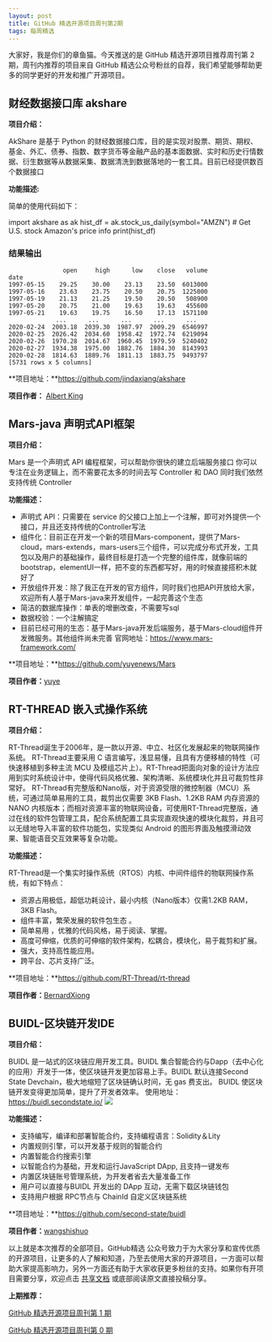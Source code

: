 ```yaml
---
layout: post
title: GitHub 精选开源项目周刊第2期
tags: 每周精选
---
```


大家好，我是你们的章鱼猫。今天推送的是 GitHub 精选开源项目推荐周刊第 2 期，周刊内推荐的项目来自 GitHub 精选公众号粉丝的自荐，我们希望能够帮助更多的同学更好的开发和推广开源项目。

## 财经数据接口库 akshare
**项目介绍：**

AkShare 是基于 Python 的财经数据接口库，目的是实现对股票、期货、期权、基金、外汇、债券、指数、数字货币等金融产品的基本面数据、实时和历史行情数据、衍生数据等从数据采集、数据清洗到数据落地的一套工具。目前已经提供数百个数据接口

**功能描述:**

简单的使用代码如下：

import akshare as ak
hist_df = ak.stock_us_daily(symbol="AMZN")  # Get U.S. stock Amazon's price info
print(hist_df)

### 结果输出
```
               open     high      low    close   volume
date                                                   
1997-05-15    29.25    30.00    23.13    23.50  6013000
1997-05-16    23.63    23.75    20.50    20.75  1225000
1997-05-19    21.13    21.25    19.50    20.50   508900
1997-05-20    20.75    21.00    19.63    19.63   455600
1997-05-21    19.63    19.75    16.50    17.13  1571100
             ...      ...      ...      ...      ...
2020-02-24  2003.18  2039.30  1987.97  2009.29  6546997
2020-02-25  2026.42  2034.60  1958.42  1972.74  6219094
2020-02-26  1970.28  2014.67  1960.45  1979.59  5240402
2020-02-27  1934.38  1975.00  1882.76  1884.30  8143993
2020-02-28  1814.63  1889.76  1811.13  1883.75  9493797
[5731 rows x 5 columns]
```

**项目地址：**https://github.com/jindaxiang/akshare

**项目作者：** [Albert King](https://github.com/jindaxiang)

## Mars-java 声明式API框架
**项目介绍：**

Mars 是一个声明式 API 编程框架，可以帮助你很快的建立后端服务接口
你可以专注在业务逻辑上，而不需要花太多的时间去写 Controller 和 DAO
同时我们依然支持传统 Controller

**功能描述：**

* 声明式 API：只需要在 service 的父接口上加上一个注解，即可对外提供一个接口，并且还支持传统的Controller写法
* 组件化：目前正在开发一个新的项目Mars-component，提供了Mars-cloud，mars-extends，mars-users三个组件，可以完成分布式开发，工具包以及用户的基础操作，最终目标是打造一个完整的组件库，就像前端的bootstrap，elementUI一样，把不变的东西都写好，用的时候直接搭积木就好了
* 开放组件开发：除了我正在开发的官方组件，同时我们也把API开放给大家，欢迎所有人基于Mars-java来开发组件，一起完善这个生态
* 简洁的数据库操作：单表的增删改查，不需要写sql
* 数据校验：一个注解搞定
* 目前已经可用的生态：基于Mars-java开发后端服务，基于Mars-cloud组件开发微服务。其他组件尚未完善
官网地址：https://www.mars-framework.com/

**项目地址：**https://github.com/yuyenews/Mars

**项目作者：**[yuye](https://github.com/yuyenews)

## RT-THREAD 嵌入式操作系统
**项目介绍：**

RT-Thread诞生于2006年，是一款以开源、中立、社区化发展起来的物联网操作系统。 RT-Thread主要采用 C 语言编写，浅显易懂，且具有方便移植的特性（可快速移植到多种主流 MCU 及模组芯片上）。RT-Thread把面向对象的设计方法应用到实时系统设计中，使得代码风格优雅、架构清晰、系统模块化并且可裁剪性非常好。
RT-Thread有完整版和Nano版，对于资源受限的微控制器（MCU）系统，可通过简单易用的工具，裁剪出仅需要 3KB Flash、1.2KB RAM 内存资源的 NANO 内核版本；而相对资源丰富的物联网设备，可使用RT-Thread完整版，通过在线的软件包管理工具，配合系统配置工具实现直观快速的模块化裁剪，并且可以无缝地导入丰富的软件功能包，实现类似 Android 的图形界面及触摸滑动效果、智能语音交互效果等复杂功能。

**功能描述：**

RT-Thread是一个集实时操作系统（RTOS）内核、中间件组件的物联网操作系统，有如下特点：

* 资源占用极低，超低功耗设计，最小内核（Nano版本）仅需1.2KB RAM，3KB Flash。
* 组件丰富，繁荣发展的软件包生态 。
* 简单易用 ，优雅的代码风格，易于阅读、掌握。
* 高度可伸缩，优质的可伸缩的软件架构，松耦合，模块化，易于裁剪和扩展。
* 强大，支持高性能应用。
* 跨平台、芯片支持广泛。

**项目地址：**https://github.com/RT-Thread/rt-thread

**项目作者：**[BernardXiong](https://github.com/RT-Thread/rt-thread)

## BUIDL-区块链开发IDE
**项目介绍：**

BUIDL 是一站式的区块链应用开发工具。BUIDL 集合智能合约与Dapp（去中心化的应用）开发于一体，使区块链开发更加容易上手。BUIDL 默认连接Second State Devchain，极大地缩短了区块链确认时间，无 gas 费支出。
BUIDL 使区块链开发变得更加简单，提升了开发者效率。
使用地址：https://buidl.secondstate.io/
![](https://cdn.nlark.com/yuque/0/2020/png/1385017/1588736874591-6b7c00de-54b5-46f0-9f07-3b9b5191869c.png)

**功能描述：**
* 支持编写，编译和部署智能合约，支持编程语言：Solidity＆Lity
* 内置规则引擎，可以开发基于规则的智能合约
* 内置智能合约搜索引擎
* 以智能合约为基础，开发和运行JavaScript DApp, 且支持一键发布
* 内置区块链账号管理系统，为开发者省去大量准备工作
* 用户可以直接与BUIDL 开发出的 DApp 互动，无需下载区块链钱包
* 支持用户根据 RPC节点与 ChainId 自定义区块链系统

**项目地址：**https://github.com/second-state/buidl

**项目作者：**[wangshishuo](https://github.com/wangshishuo)

以上就是本次推荐的全部项目。GitHub精选 公众号致力于为大家分享和宣传优质的开源项目，让更多的人了解和知道，乃至去使用大家的开源项目，一方面可以帮助大家提高影响力，另外一方面还有助于大家收获更多粉丝的支持。如果你有开项目需要分享，欢迎点击 [共享文档](https://www.yuque.com/g/loonggg/febxd7/wvs0z6/collaborator/join?token=bVhhgBw5Rw0xM0Qj) 或底部阅读原文直接投稿分享。

**上期推荐：**

[GitHub 精选开源项目周刊第 1 期](https://mp.weixin.qq.com/s?__biz=MzA3MzE4ODY0Mg==&mid=2455984989&idx=1&sn=aaec500b7374fd6dca20c539f0d6a8b7&chksm=88852f10bff2a606fd3da4bc6e177d4b02b1f8033adfd9a88ce718163947a0f576d2ffe7450a&token=148059737&lang=zh_CN#rd)

[GitHub 精选开源项目周刊第 0 期](https://mp.weixin.qq.com/s?__biz=MzA3MzE4ODY0Mg==&mid=2455984989&idx=2&sn=ff43140e282ebe3640d713113fabfa3e&chksm=88852f10bff2a60671b08bcec38f406e5cd7ce029f3b57b5af2abcaffb3ea8f0fa2d2bc609be&token=148059737&lang=zh_CN#rd)